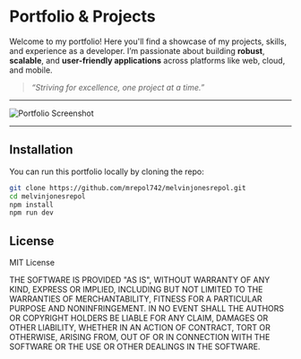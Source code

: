 # Portfolio & Projects

Welcome to my portfolio!
Here you'll find a showcase of my projects, skills, and experience as a developer. I’m passionate about building **robust**, **scalable**, and **user-friendly applications** across platforms like web, cloud, and mobile.

> _“Striving for excellence, one project at a time.”_

---

![Portfolio Screenshot](https://www.melvinjonesrepol.com/images/melvin-jones-repol-portfolio-new.png)

---

## Installation

You can run this portfolio locally by cloning the repo:

```bash
git clone https://github.com/mrepol742/melvinjonesrepol.git
cd melvinjonesrepol
npm install
npm run dev
```

## License

MIT License

THE SOFTWARE IS PROVIDED "AS IS", WITHOUT WARRANTY OF ANY KIND, EXPRESS OR
IMPLIED, INCLUDING BUT NOT LIMITED TO THE WARRANTIES OF MERCHANTABILITY,
FITNESS FOR A PARTICULAR PURPOSE AND NONINFRINGEMENT. IN NO EVENT SHALL THE
AUTHORS OR COPYRIGHT HOLDERS BE LIABLE FOR ANY CLAIM, DAMAGES OR OTHER
LIABILITY, WHETHER IN AN ACTION OF CONTRACT, TORT OR OTHERWISE, ARISING FROM,
OUT OF OR IN CONNECTION WITH THE SOFTWARE OR THE USE OR OTHER DEALINGS IN THE
SOFTWARE.
